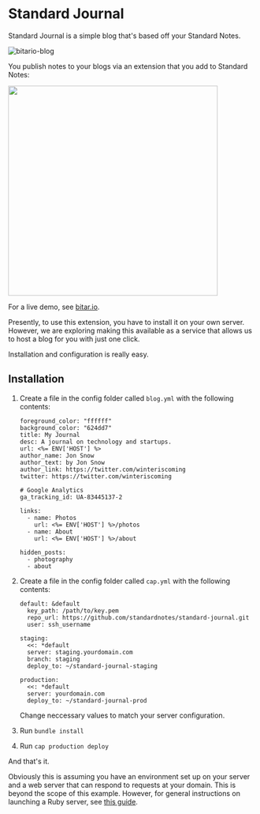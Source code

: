 # Standard Journal

Standard Journal is a simple blog that's based off your Standard Notes. 

![bitario-blog](https://s3.amazonaws.com/bitario/misc/bitario-blog.png)

You publish notes to your blogs via an extension that you add to Standard Notes:

<img src="https://s3.amazonaws.com/bitario/misc/sj-ext.png" width="425"/>

For a live demo, see [bitar.io](https://bitar.io).

Presently, to use this extension, you have to install it on your own server. However, we are exploring making this available as a service that allows us to host a blog for you with just one click.

Installation and configuration is really easy.

## Installation

1. Create a file in the config folder called `blog.yml` with the following contents:

	```
	foreground_color: "ffffff"
	background_color: "624dd7"
	title: My Journal
	desc: A journal on technology and startups.
	url: <%= ENV['HOST'] %>
	author_name: Jon Snow
	author_text: by Jon Snow
	author_link: https://twitter.com/winteriscoming
	twitter: https://twitter.com/winteriscoming
	
	# Google Analytics
	ga_tracking_id: UA-83445137-2
	
	links:
	  - name: Photos
	    url: <%= ENV['HOST'] %>/photos
	  - name: About
	    url: <%= ENV['HOST'] %>/about
	
	hidden_posts:
	  - photography
	  - about
	
	```

2. Create a file in the config folder called `cap.yml` with the following contents:

	```
	default: &default
	  key_path: /path/to/key.pem
	  repo_url: https://github.com/standardnotes/standard-journal.git
	  user: ssh_username
	
	staging:
	  <<: *default
	  server: staging.yourdomain.com
	  branch: staging
	  deploy_to: ~/standard-journal-staging
	
	production:
	  <<: *default
	  server: yourdomain.com
	  deploy_to: ~/standard-journal-prod
	```

	Change neccessary values to match your server configuration.

3. Run `bundle install`
4. Run `cap production deploy`

And that's it. 

Obviously this is assuming you have an environment set up on your server and a web server that can respond to requests at your domain. This is beyond the scope of this example. However, for general instructions on launching a Ruby server, see [this guide](https://github.com/standardfile/ruby-server/wiki/Deploying-a-private-Standard-File-server-with-Amazon-EC2-and-Nginx).
